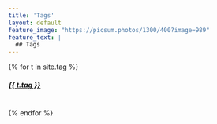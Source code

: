 ```yaml
---
title: 'Tags'
layout: default
feature_image: "https://picsum.photos/1300/400?image=989"
feature_text: |
  ## Tags
---
```

<main class="main container">
<article class="article  article--page  content  typeset">

{% for t in site.tag %}
    <h5><a href="{{ t.url }}">{{ t.tag }}</a></h5>
    <br>
{% endfor %}

</article>
</main>
